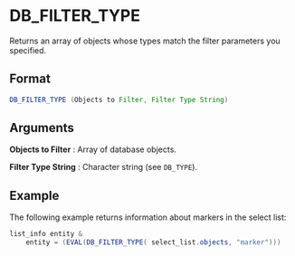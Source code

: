 # DB_FILTER_TYPE

Returns an array of objects whose types match the filter parameters you specified.

## Format
```java
DB_FILTER_TYPE (Objects to Filter, Filter Type String)
```
## Arguments

 



**Objects to Filter**
: Array of database objects. 


**Filter Type String**
: Character string (see `DB_TYPE`). 


## Example

The following example returns information about markers in the select list:

```java
list_info entity &
    entity = (EVAL(DB_FILTER_TYPE( select_list.objects, "marker")))
```